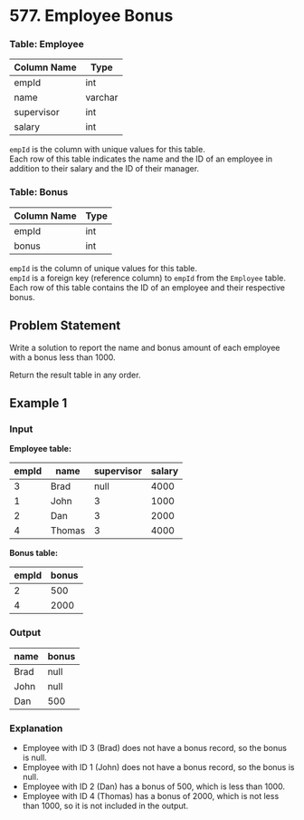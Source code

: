 # 577. Employee Bonus

### Table: Employee

| Column Name | Type    |
| ----------- | ------- |
| empId       | int     |
| name        | varchar |
| supervisor  | int     |
| salary      | int     |

`empId` is the column with unique values for this table.  
Each row of this table indicates the name and the ID of an employee in addition to their salary and the ID of their manager.

### Table: Bonus

| Column Name | Type |
| ----------- | ---- |
| empId       | int  |
| bonus       | int  |

`empId` is the column of unique values for this table.  
`empId` is a foreign key (reference column) to `empId` from the `Employee` table.  
Each row of this table contains the ID of an employee and their respective bonus.

## Problem Statement

Write a solution to report the name and bonus amount of each employee with a bonus less than 1000.

Return the result table in any order.

## Example 1

### Input

**Employee table:**

| empId | name   | supervisor | salary |
| ----- | ------ | ---------- | ------ |
| 3     | Brad   | null       | 4000   |
| 1     | John   | 3          | 1000   |
| 2     | Dan    | 3          | 2000   |
| 4     | Thomas | 3          | 4000   |

**Bonus table:**

| empId | bonus |
| ----- | ----- |
| 2     | 500   |
| 4     | 2000  |

### Output

| name | bonus |
| ---- | ----- |
| Brad | null  |
| John | null  |
| Dan  | 500   |

### Explanation

- Employee with ID 3 (Brad) does not have a bonus record, so the bonus is null.
- Employee with ID 1 (John) does not have a bonus record, so the bonus is null.
- Employee with ID 2 (Dan) has a bonus of 500, which is less than 1000.
- Employee with ID 4 (Thomas) has a bonus of 2000, which is not less than 1000, so it is not included in the output.
